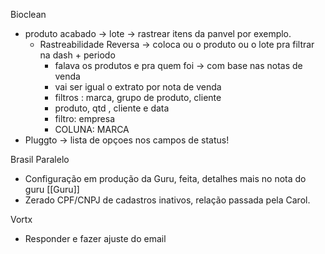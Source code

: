 Bioclean
- produto acabado → lote → rastrear itens da panvel por exemplo.
	- Rastreabilidade Reversa → coloca ou o produto ou o lote pra filtrar na dash + periodo
		- falava os produtos e pra quem foi → com base nas notas de venda
		- vai ser igual o extrato por nota de venda
		- filtros : marca, grupo de produto, cliente
		- produto, qtd , cliente e data
		- filtro: empresa
		- COLUNA: MARCA
- Pluggto → lista de opçoes nos campos de status!

Brasil Paralelo
- Configuração em produção da Guru, feita, detalhes mais no nota do guru [[Guru]]
- Zerado CPF/CNPJ de cadastros inativos, relação passada pela Carol.

Vortx
- Responder e fazer ajuste do email